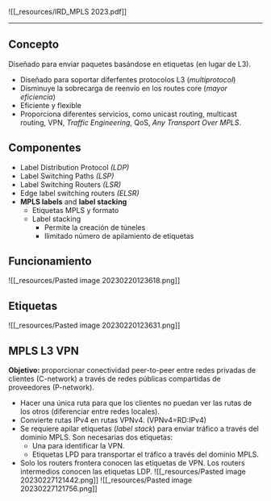 ![[_resources/IRD_MPLS 2023.pdf]]

---

## Concepto
Diseñado para enviar paquetes basándose en etiquetas (en lugar de L3).

- Diseñado para soportar diferfentes protocolos L3 (*multiprotocol*)
- Disminuye la sobrecarga de reenvío en los routes core (*mayor eficiencia*)
- Eficiente y flexible
- Proporciona diferentes servicios, como unicast routing, multicast routing, VPN, *Traffic Engineering*, QoS, *Any Transport Over MPLS*.

## Componentes
- Label Distribution Protocol *(LDP)*
- Label Switching Paths *(LSP)*
- Label Switching Routers *(LSR)*
- Edge label switching routers *(ELSR)*
- **MPLS labels** and **label stacking**
	- Etiquetas MPLS y formato
	- Label stacking
		- Permite la creación de túneles
		- Ilimitado número de apilamiento de etiquetas

## Funcionamiento
![[_resources/Pasted image 20230220123618.png]]

## Etiquetas
![[_resources/Pasted image 20230220123631.png]]

## MPLS L3 VPN
**Objetivo:** proporcionar conectividad peer-to-peer entre redes privadas de clientes (C-network) a través de redes públicas compartidas de proveedores (P-network).

- Hacer una única ruta para que los clientes no puedan ver las rutas de los otros (diferenciar entre redes locales).
- Convierte rutas IPv4 en rutas VPNv4. (VPNv4=RD:IPv4)
- Se requiere apilar etiquetas (*label stack*) para enviar tráfico a través del dominio MPLS. Son necesarias dos etiquetas:
	- Una para identificar la VPN.
	- Etiquetas LPD para transportar el tráfico a través del dominio MPLS.
- Solo los routers frontera conocen las etiquetas de VPN. Los routers intermedios conocen las etiquetas LDP.
![[_resources/Pasted image 20230227121442.png]]
![[_resources/Pasted image 20230227121756.png]]